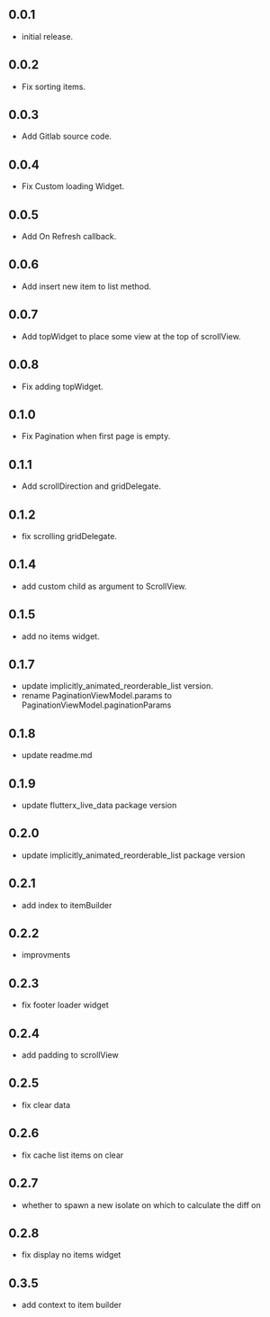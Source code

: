 ## 0.0.1

* initial release.


## 0.0.2

* Fix sorting items.

## 0.0.3

* Add Gitlab source code.

## 0.0.4

* Fix Custom loading Widget.

## 0.0.5

* Add On Refresh callback.

## 0.0.6

* Add insert new item to list method.

## 0.0.7

* Add topWidget to place some view at the top of scrollView.
## 0.0.8

* Fix adding topWidget.

## 0.1.0

* Fix Pagination when first page is empty.
## 0.1.1

* Add scrollDirection and gridDelegate.
## 0.1.2

* fix scrolling gridDelegate.
## 0.1.4

* add custom child as argument to ScrollView.
## 0.1.5

* add no items widget.

## 0.1.7

* update implicitly_animated_reorderable_list version.
* rename PaginationViewModel.params to PaginationViewModel.paginationParams
## 0.1.8

* update readme.md
## 0.1.9

* update flutterx_live_data package version
## 0.2.0

* update implicitly_animated_reorderable_list package version
## 0.2.1

* add index to itemBuilder
## 0.2.2

* improvments
## 0.2.3

* fix footer loader widget
## 0.2.4

* add padding to scrollView
## 0.2.5

* fix clear data
## 0.2.6

* fix cache list items on clear

## 0.2.7
* whether to spawn a new isolate on which to calculate the diff on

## 0.2.8
* fix display no items widget


## 0.3.5
* add context to item builder